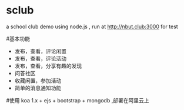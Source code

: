 # sclub
a school club demo using  node.js ,  run at   http://nbut.club:3000    for test

#基本功能
- 发布，查看，评论闲置
- 发布，查看，评论活动
- 发布，查看，分享有趣的发现
- 问答社区
- 收藏闲置，参加活动
- 简单的消息通知功能


#使用
koa 1.x + ejs +  bootstrap + mongodb ,部署在阿里云上

